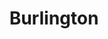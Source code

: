 ---
title:			"Burlington"
post_path:	2017-10-11-burlington
date_start:	2017_10_11
date_end:		2017_10_15
metadata:
  - year: 2017
  - airports:
      - JFK
      - BTV
  - airlines:
      - JetBlue
  - cities:
      - Burlington
  - countries:
      - The United States
  - continents:
      - North America
photos:
  - ext:		01.jpg
    class:	horizontal
  - ext:    02.jpg
    class:  vertical
---